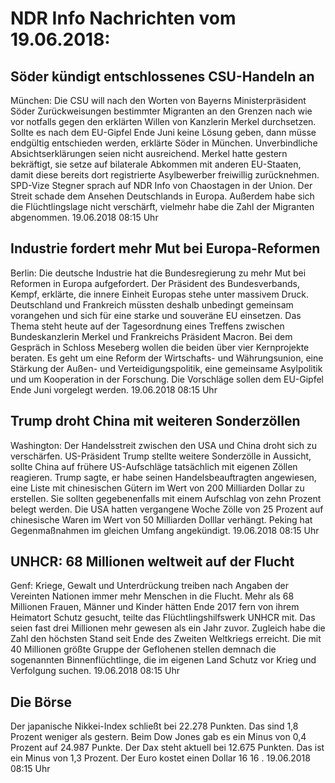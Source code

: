 # NDR Info Nachrichten vom 19.06.2018:


## Söder kündigt entschlossenes CSU-Handeln an
München: Die CSU will nach den Worten von Bayerns Ministerpräsident Söder Zurückweisungen bestimmter Migranten an den Grenzen nach wie vor notfalls gegen den erklärten Willen von Kanzlerin Merkel durchsetzen. Sollte es nach dem EU-Gipfel Ende Juni keine Lösung geben, dann müsse endgültig entschieden werden, erklärte Söder in München. Unverbindliche Absichtserklärungen seien nicht ausreichend. Merkel hatte gestern bekräftigt, sie setze auf bilaterale Abkommen mit anderen EU-Staaten, damit diese bereits dort registrierte Asylbewerber freiwillig zurücknehmen. SPD-Vize Stegner sprach auf NDR Info von Chaostagen in der Union. Der Streit schade dem Ansehen Deutschlands in Europa. Außerdem habe sich die Flüchtlingslage nicht verschärft, vielmehr habe die Zahl der Migranten abgenommen. 19.06.2018 08:15 Uhr 

## Industrie fordert mehr Mut bei Europa-Reformen
Berlin:	Die deutsche Industrie hat die Bundesregierung zu mehr Mut bei Reformen in Europa aufgefordert. Der Präsident des Bundesverbands, Kempf, erklärte, die innere Einheit Europas stehe unter massivem Druck. Deutschland und Frankreich müssten deshalb unbedingt gemeinsam vorangehen und sich für eine starke und souveräne EU einsetzen. Das Thema steht heute auf der Tagesordnung eines Treffens zwischen Bundeskanzlerin Merkel und Frankreichs Präsident Macron. Bei dem Gespräch in Schloss Meseberg wollen die beiden über vier Kernprojekte beraten. Es geht um eine Reform der Wirtschafts- und Währungsunion, eine Stärkung der Außen- und Verteidigungspolitik, eine gemeinsame Asylpolitik und um Kooperation in der Forschung. Die Vorschläge sollen dem EU-Gipfel Ende Juni vorgelegt werden. 19.06.2018 08:15 Uhr 

## Trump droht China mit weiteren Sonderzöllen
Washington:	Der Handelsstreit zwischen den USA und China droht sich zu verschärfen. US-Präsident Trump stellte weitere Sonderzölle in Aussicht, sollte China auf frühere US-Aufschläge tatsächlich mit eigenen Zöllen reagieren. Trump sagte, er habe seinen Handelsbeauftragten angewiesen, eine Liste mit chinesischen Gütern im Wert von 200 Milliarden Dollar zu erstellen. Sie sollten gegebenenfalls mit einem Aufschlag von zehn Prozent belegt werden. Die USA hatten vergangene Woche Zölle von 25 Prozent auf chinesische Waren im Wert von 50 Milliarden Dolllar verhängt. Peking hat Gegenmaßnahmen im gleichen Umfang angekündigt. 19.06.2018 08:15 Uhr 

## UNHCR: 68 Millionen weltweit auf der Flucht
Genf: Kriege, Gewalt und Unterdrückung treiben nach Angaben der Vereinten Nationen immer mehr Menschen in die Flucht. Mehr als 68 Millionen Frauen, Männer und Kinder hätten Ende 2017 fern von ihrem Heimatort Schutz gesucht, teilte das Flüchtlingshilfswerk UNHCR mit. Das seien fast drei Millionen mehr gewesen als ein Jahr zuvor. Zugleich habe die Zahl den höchsten Stand seit Ende des Zweiten Weltkriegs erreicht. Die mit 40 Millionen größte Gruppe der Geflohenen stellen demnach die sogenannten Binnenflüchtlinge, die im eigenen Land Schutz vor Krieg und Verfolgung suchen. 19.06.2018 08:15 Uhr 

## Die Börse
Der japanische Nikkei-Index schließt bei  22.278  Punkten. Das sind  1,8  Prozent weniger als gestern. Beim Dow Jones gab es ein Minus von  0,4  Prozent auf  24.987  Punkte. Der Dax steht aktuell bei  12.675  Punkten. Das ist ein Minus von  1,3  Prozent. Der Euro kostet einen Dollar  16 16 . 19.06.2018 08:15 Uhr 
